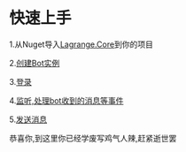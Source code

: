 # 快速上手

1.从Nuget导入[Lagrange.Core](https://www.nuget.org/packages/Lagrange.Core)到你的项目

2.[创建Bot实例](/Start/)

3.[登录](/Login/)

4.[监听,处理bot收到的消息等事件](/Event/)

5.[发送消息](/Send/)

恭喜你,到这里你已经学废写鸡气人辣,赶紧逝世罢